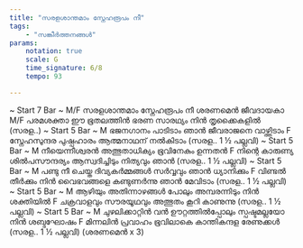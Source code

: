 ```yaml
---
title: "സരളശാന്തമാം സ്നേഹരൂപം നീ"
tags:
    - "സങ്കീർത്തനങ്ങൾ"
params:
    notation: true
    scale: G
    time_signature: 6/8
    tempo: 93

---
```


~ Start 7 Bar ~
M/F
സരളശാന്തമാം സ്നേഹരൂപം നീ
ശരണമെൻ ജീവദായകാ
M/F
പരമശക്താ ഈ ഭൂതലത്തിൻ
ഭരണ സാരഥ്യം നിൻ തൃക്കൈകളിൽ
(സരള..)
~ Start 5 Bar ~
M
ഭജനഗാനം പാടിടാം ഞാൻ
ജീവരാജനെ വാഴ്ത്തിടാം
F
സ്നേഹസുന്ദര പുഷ്പഹാരം
ആത്മനാഥന് നൽകിടാം
(സരള.. 1 ½ പല്ലവി)
~ Start 5 Bar ~
M
നീയെന്നീശ്വരൻ അത്ഭുതാധിക്യം
ഭൂവിനേകും ഉന്നതൻ
F
നിന്റെ കാരുണ്യ ശിൽപസൗന്ദര്യം
ആസ്വദിച്ചിടും നിത്യവും ഞാൻ
(സരള.. 1 ½ പല്ലവി)
~ Start 5 Bar ~
M
പണ്ടു നീ ചെയ്ത ദിവ്യകർമ്മങ്ങൾ
സർവ്വവും ഞാൻ ധ്യാനിക്കും
F
വിണ്ടൽ തീർക്കും നിൻ വൈഭവങ്ങളെ
കണ്ടുണർന്നു ഞാൻ മേവിടാം
(സരള.. 1 ½ പല്ലവി)
~ Start 5 Bar ~
M
ആഴിയും അതിന്നാഴങ്ങൾ പോലും
അമ്പരന്നിടും നിൻ ശക്തിയിൽ
F
ചക്രവാളവും സൗരയൂഥവും
അത്ഭുതം കൂറി കാണുന്നു
(സരള.. 1 ½ പല്ലവി)
~ Start 5 Bar ~
M
ചുഴലിക്കാറ്റിൻ വൻ ഊറ്റത്തിൽപ്പോലും
സ്പഷ്ടമല്ലയോ നിൻ ശബ്ദഘോഷം
F
മിന്നലിൻ പ്രവാഹം ഭൂവിലാകെ
കാന്തികന്ദള രേണുക്കൾ
(സരള.. 1 ½ പല്ലവി)
(ശരണമെൻ x 3)
